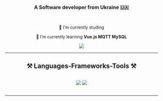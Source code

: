 
<h3 align="center">A Software developer from Ukraine 🇺🇦</h3>

<br/>

<div align="center">
 
 🔭 I’m currently studing
 
 🌱 I’m currently learning **Vue.js MQTT MySQL**

 </div>

 
<div align="center"> 
  <a href="mailto:ryzhbohdan@gmail.com">
    <img src="https://img.shields.io/badge/Gmail-333333?style=for-the-badge&logo=gmail&logoColor=red" />
  </a>
</div>

 <hr/>
 

<h2 align="center">⚒️ Languages-Frameworks-Tools ⚒️</h2>
<br/>
<div align="center">
    <img src="https://skillicons.dev/icons?i=vue,html,css,vscode,github,figma,git,gitlab" />
    <img src="https://skillicons.dev/icons?i=nodejs,python,javascript,mongodb,java,mysql" /><br>
</div>

<br/>

<hr/>

<br/><br/>
